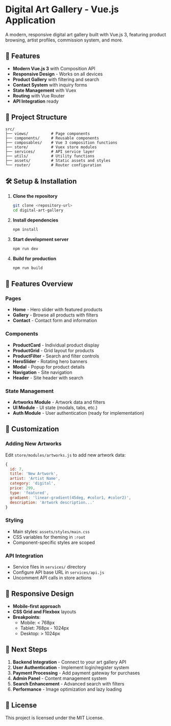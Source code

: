 # Digital Art Gallery - Vue.js Application

A modern, responsive digital art gallery built with Vue.js 3, featuring product browsing, artist profiles, commission system, and more.

## 🚀 Features

- **Modern Vue.js 3** with Composition API
- **Responsive Design** - Works on all devices
- **Product Gallery** with filtering and search
- **Contact System** with inquiry forms
- **State Management** with Vuex
- **Routing** with Vue Router
- **API Integration** ready

## 📁 Project Structure

```
src/
├── views/          # Page components
├── components/     # Reusable components
├── composables/    # Vue 3 composition functions
├── store/          # Vuex store modules
├── services/       # API service layer
├── utils/          # Utility functions
├── assets/         # Static assets and styles
└── router/         # Router configuration
```

## 🛠 Setup & Installation

1. **Clone the repository**
   ```bash
   git clone <repository-url>
   cd digital-art-gallery
   ```

2. **Install dependencies**
   ```bash
   npm install
   ```

3. **Start development server**
   ```bash
   npm run dev
   ```

4. **Build for production**
   ```bash
   npm run build
   ```

## 🎨 Features Overview

### Pages
- **Home** - Hero slider with featured products
- **Gallery** - Browse all products with filters
- **Contact** - Contact form and information

### Components
- **ProductCard** - Individual product display
- **ProductGrid** - Grid layout for products
- **ProductFilter** - Search and filter controls
- **HeroSlider** - Rotating hero banners
- **Modal** - Popup for product details
- **Navigation** - Site navigation
- **Header** - Site header with search

### State Management
- **Artworks Module** - Artwork data and filters
- **UI Module** - UI state (modals, tabs, etc.)
- **Auth Module** - User authentication (ready for implementation)

## 🔧 Customization

### Adding New Artworks
Edit `store/modules/artworks.js` to add new artwork data:

```javascript
{
  id: 7,
  title: 'New Artwork',
  artist: 'Artist Name',
  category: 'digital',
  price: 299,
  type: 'featured',
  gradient: 'linear-gradient(45deg, #color1, #color2)',
  description: 'Artwork description...'
}
```

### Styling
- Main styles: `assets/styles/main.css`
- CSS variables for theming in `:root`
- Component-specific styles are scoped

### API Integration
- Service files in `services/` directory
- Configure API base URL in `services/api.js`
- Uncomment API calls in store actions

## 📱 Responsive Design

- **Mobile-first approach**
- **CSS Grid and Flexbox** layouts
- **Breakpoints**: 
  - Mobile: < 768px
  - Tablet: 768px - 1024px
  - Desktop: > 1024px

## 🎯 Next Steps

1. **Backend Integration** - Connect to your art gallery API
2. **User Authentication** - Implement login/register system
3. **Payment Processing** - Add payment gateway for purchases
4. **Admin Panel** - Content management system
5. **Search Enhancement** - Advanced search with filters
6. **Performance** - Image optimization and lazy loading

## 📄 License

This project is licensed under the MIT License.
